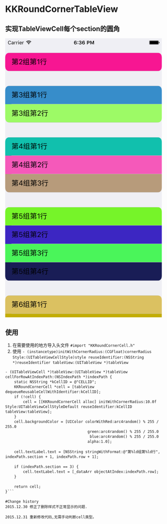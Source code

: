 # KKRoundCornerTableView

## 实现TableViewCell每个section的圆角

![效果预览](https://github.com/kisekied/KKRoundCornerTableView/blob/master/ScreenShot.png?raw=true)

## 使用
1. 在需要使用的地方导入头文件 `#import "KKRoundCornerCell.h"`
2. 使用 `- (instancetype)initWithCornerRadius:(CGFloat)cornerRadius Style:(UITableViewCellStyle)style reuseIdentifier:(NSString *)reuseIdentifier tableView:(UITableView *)tableView`


``` objc
- (UITableViewCell *)tableView:(UITableView *)tableView cellForRowAtIndexPath:(NSIndexPath *)indexPath {
    static NSString *kCellID = @"CELLID";
    KKRoundCornerCell *cell = [tableView dequeueReusableCellWithIdentifier:kCellID];
    if (!cell) {
        cell = [[KKRoundCornerCell alloc] initWithCornerRadius:10.0f Style:UITableViewCellStyleDefault reuseIdentifier:kCellID tableView:tableView];
    }
    cell.backgroundColor = [UIColor colorWithRed:arc4random() % 255 / 255.0
                                     green:arc4random() % 255 / 255.0
                                      blue:arc4random() % 255 / 255.0
                                     alpha:1.0];

    cell.textLabel.text = [NSString stringWithFormat:@"第%ld组第%ld行", indexPath.section + 1, indexPath.row + 1];
    
    if (indexPath.section == 3) {
        cell.textLabel.text = [_dataArr objectAtIndex:indexPath.row];
    }
    
    return cell;
}```

#Change history
2015.12.30 修正了删除样式不正常显示的问题.

2015.12.31 重新修改代码,无需手动判断cell类型。